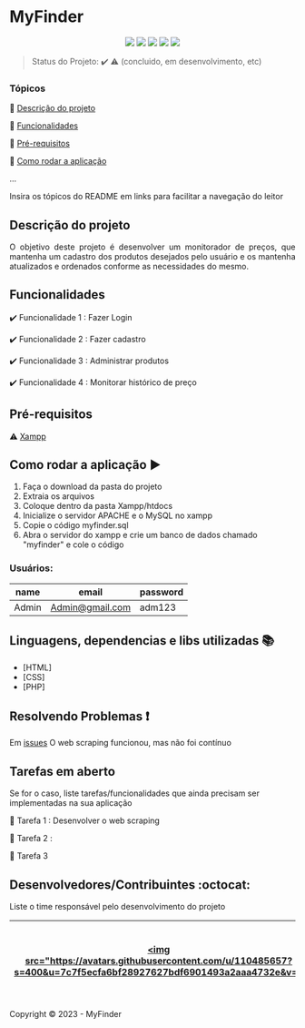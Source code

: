 <h1>MyFinder</h1> 

<p align="center">
  <img src="https://img.shields.io/static/v1?label=php&message=linguagem&color=blue&style=for-the-badge&logo=PHP"/>
  <img src="https://img.shields.io/static/v1?label=bootstrap&message=framework&color=pink&style=for-the-badge&logo=BOOTSTRAP"/>
  <img src="http://img.shields.io/static/v1?label=Google&message=109.0.5414.120&color=red&style=for-the-badge&logo=Google"/>
  <img src="http://img.shields.io/static/v1?label=TESTES&message=%3E1000&color=GREEN&style=for-the-badge"/>
   <img src="http://img.shields.io/static/v1?label=STATUS&message=EM%20DESENVOLVIMENTO&color=RED&style=for-the-badge"/>
</p>

> Status do Projeto: :heavy_check_mark: :warning: (concluido, em desenvolvimento, etc)

### Tópicos 

:small_blue_diamond: [Descrição do projeto](#descrição-do-projeto)

:small_blue_diamond: [Funcionalidades](#funcionalidades)

:small_blue_diamond: [Pré-requisitos](#pré-requisitos)

:small_blue_diamond: [Como rodar a aplicação](#como-rodar-a-aplicação-arrow_forward)

... 

Insira os tópicos do README em links para facilitar a navegação do leitor

## Descrição do projeto 

<p align="justify">
 O objetivo deste projeto é desenvolver um monitorador de preços, que mantenha um cadastro dos produtos desejados pelo usuário e os mantenha atualizados e
ordenados conforme as necessidades do mesmo.
</p>

## Funcionalidades

:heavy_check_mark: Funcionalidade 1  : Fazer Login

:heavy_check_mark: Funcionalidade 2  : Fazer cadastro

:heavy_check_mark: Funcionalidade 3  : Administrar produtos

:heavy_check_mark: Funcionalidade 4  : Monitorar histórico de preço



## Pré-requisitos

:warning: [Xampp](https://www.apachefriends.org/pt_br/download.html)


## Como rodar a aplicação :arrow_forward:

1. Faça o download da pasta do projeto
2. Extraia os arquivos
3. Coloque dentro da pasta Xampp/htdocs
4. Inicialize o servidor APACHE e o MySQL no xampp
5. Copie o código myfinder.sql
6. Abra o servidor do xampp e crie um banco de dados chamado "myfinder" e cole o código



### Usuários: 

|name|email|password|
| -------- |-------- |-------- |
|Admin|Admin@gmail.com|adm123|




## Linguagens, dependencias e libs utilizadas :books:

- [HTML]
- [CSS]
- [PHP]



## Resolvendo Problemas :exclamation:

Em [issues]() O web scraping funcionou, mas não foi contínuo

## Tarefas em aberto

Se for o caso, liste tarefas/funcionalidades que ainda precisam ser implementadas na sua aplicação

:memo: Tarefa 1 : Desenvolver o web scraping

:memo: Tarefa 2 : 

:memo: Tarefa 3 

## Desenvolvedores/Contribuintes :octocat:

Liste o time responsável pelo desenvolvimento do projeto

| [<img src="https://avatars.githubusercontent.com/u/110485657?s=400&u=7c7f5ecfa6bf28927627bdf6901493a2aaa4732e&v=4</sub>](https://github.com/kelcia253) |  [<img src="https://avatars2.githubusercontent.com/u/46378210?s=400&u=071f7791bb03f8e102d835bdb9c2f0d3d24e8a34&v=4" width=115><br><sub>Diana Regina</sub>](https://github.com/Diana-ops) |  [<img src="https://avatars2.githubusercontent.com/u/46378210?s=400&u=071f7791bb03f8e102d835bdb9c2f0d3d24e8a34&v=4" width=115><br><sub>Diana Regina</sub>](https://github.com/Diana-ops) |
| :---: | :---: | :---: 



Copyright :copyright: 2023 - MyFinder
